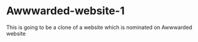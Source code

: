 # Awwwarded-website-1
This is going to be a clone of a website which is nominated on Awwwarded website

